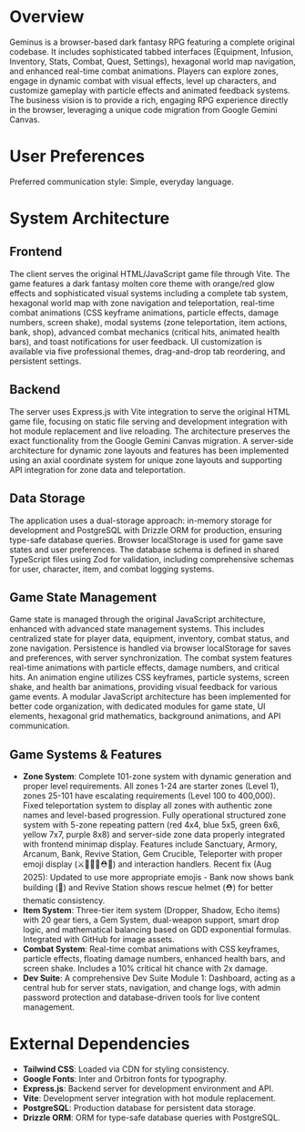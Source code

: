 # Overview
Geminus is a browser-based dark fantasy RPG featuring a complete original codebase. It includes sophisticated tabbed interfaces (Equipment, Infusion, Inventory, Stats, Combat, Quest, Settings), hexagonal world map navigation, and enhanced real-time combat animations. Players can explore zones, engage in dynamic combat with visual effects, level up characters, and customize gameplay with particle effects and animated feedback systems. The business vision is to provide a rich, engaging RPG experience directly in the browser, leveraging a unique code migration from Google Gemini Canvas.

# User Preferences
Preferred communication style: Simple, everyday language.

# System Architecture

## Frontend
The client serves the original HTML/JavaScript game file through Vite. The game features a dark fantasy molten core theme with orange/red glow effects and sophisticated visual systems including a complete tab system, hexagonal world map with zone navigation and teleportation, real-time combat animations (CSS keyframe animations, particle effects, damage numbers, screen shake), modal systems (zone teleportation, item actions, bank, shop), advanced combat mechanics (critical hits, animated health bars), and toast notifications for user feedback. UI customization is available via five professional themes, drag-and-drop tab reordering, and persistent settings.

## Backend
The server uses Express.js with Vite integration to serve the original HTML game file, focusing on static file serving and development integration with hot module replacement and live reloading. The architecture preserves the exact functionality from the Google Gemini Canvas migration. A server-side architecture for dynamic zone layouts and features has been implemented using an axial coordinate system for unique zone layouts and supporting API integration for zone data and teleportation.

## Data Storage
The application uses a dual-storage approach: in-memory storage for development and PostgreSQL with Drizzle ORM for production, ensuring type-safe database queries. Browser localStorage is used for game save states and user preferences. The database schema is defined in shared TypeScript files using Zod for validation, including comprehensive schemas for user, character, item, and combat logging systems.

## Game State Management
Game state is managed through the original JavaScript architecture, enhanced with advanced state management systems. This includes centralized state for player data, equipment, inventory, combat status, and zone navigation. Persistence is handled via browser localStorage for saves and preferences, with server synchronization. The combat system features real-time animations with particle effects, damage numbers, and critical hits. An animation engine utilizes CSS keyframes, particle systems, screen shake, and health bar animations, providing visual feedback for various game events. A modular JavaScript architecture has been implemented for better code organization, with dedicated modules for game state, UI elements, hexagonal grid mathematics, background animations, and API communication.

## Game Systems & Features
- **Zone System**: Complete 101-zone system with dynamic generation and proper level requirements. All zones 1-24 are starter zones (Level 1), zones 25-101 have escalating requirements (Level 100 to 400,000). Fixed teleportation system to display all zones with authentic zone names and level-based progression. Fully operational structured zone system with 5-zone repeating pattern (red 4x4, blue 5x5, green 6x6, yellow 7x7, purple 8x8) and server-side zone data properly integrated with frontend minimap display. Features include Sanctuary, Armory, Arcanum, Bank, Revive Station, Gem Crucible, Teleporter with proper emoji display (⚔️🔮🌀🏦⛑️💎) and interaction handlers. Recent fix (Aug 2025): Updated to use more appropriate emojis - Bank now shows bank building (🏦) and Revive Station shows rescue helmet (⛑️) for better thematic consistency.
- **Item System**: Three-tier item system (Dropper, Shadow, Echo items) with 20 gear tiers, a Gem System, dual-weapon support, smart drop logic, and mathematical balancing based on GDD exponential formulas. Integrated with GitHub for image assets.
- **Combat System**: Real-time combat animations with CSS keyframes, particle effects, floating damage numbers, enhanced health bars, and screen shake. Includes a 10% critical hit chance with 2x damage.
- **Dev Suite**: A comprehensive Dev Suite Module 1: Dashboard, acting as a central hub for server stats, navigation, and change logs, with admin password protection and database-driven tools for live content management.

# External Dependencies
- **Tailwind CSS**: Loaded via CDN for styling consistency.
- **Google Fonts**: Inter and Orbitron fonts for typography.
- **Express.js**: Backend server for development environment and API.
- **Vite**: Development server integration with hot module replacement.
- **PostgreSQL**: Production database for persistent data storage.
- **Drizzle ORM**: ORM for type-safe database queries with PostgreSQL.